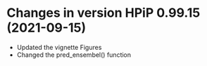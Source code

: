 # Changes in version HPiP 0.99.15 (2021-09-15)
- Updated the vignette Figures
- Changed the pred_ensembel() function


